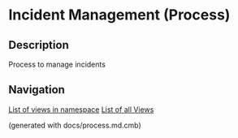 # Incident Management (Process)
## Description
Process to manage incidents



## Navigation
[List of views in namespace](./views-in-namespace.md)
[List of all Views](../../views.md)

(generated with docs/process.md.cmb)
